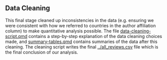 ## Data Cleaning

This final stage cleaned up inconsistencies in the data (e.g. ensuring we were consistent with how we referred to countries in the author affiliation column) to make quantitative analysis possible. The file [data-cleaning-script.qmd](data-cleaning-script.qmd) contains a step-by-step explanation of the data cleaning choices made, and [summary-tables.qmd](summary-tables.qmd) contains summaries of the data after this cleaning. The cleaning script writes the final [../all_reviews.csv](all_reviews.csv) file which is the final conclusion of our analysis.
